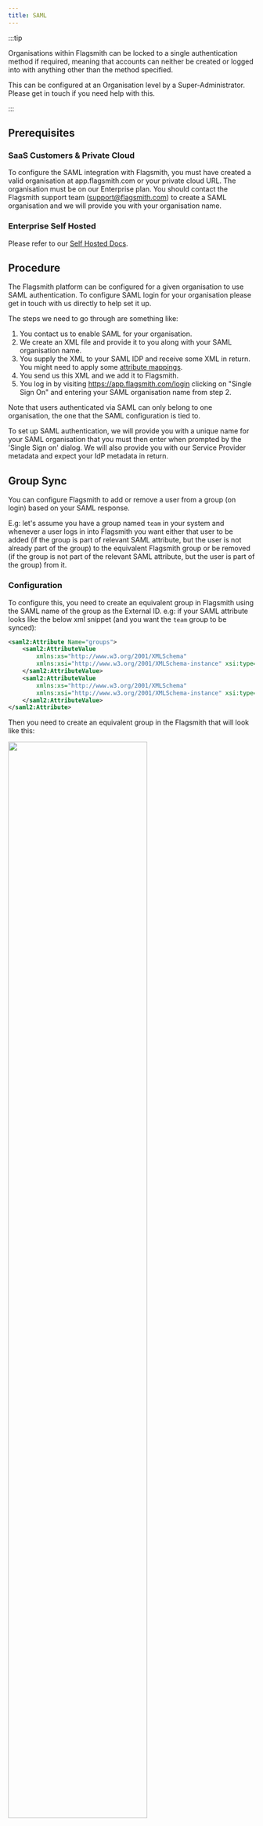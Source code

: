 ```yaml
---
title: SAML
---
```


:::tip

Organisations within Flagsmith can be locked to a single authentication method if required, meaning that accounts can
neither be created or logged into with anything other than the method specified.

This can be configured at an Organisation level by a Super-Administrator. Please get in touch if you need help with
this.

:::

## Prerequisites

### SaaS Customers & Private Cloud

To configure the SAML integration with Flagsmith, you must have created a valid organisation at app.flagsmith.com or
your private cloud URL. The organisation must be on our Enterprise plan. You should contact the Flagsmith support team
(support@flagsmith.com) to create a SAML organisation and we will provide you with your organisation name.

### Enterprise Self Hosted

Please refer to our [Self Hosted Docs](/deployment/configuration/authentication/SAML).

## Procedure

The Flagsmith platform can be configured for a given organisation to use SAML authentication. To configure SAML login
for your organisation please get in touch with us directly to help set it up.

The steps we need to go through are something like:

1. You contact us to enable SAML for your organisation.
2. We create an XML file and provide it to you along with your SAML organisation name.
3. You supply the XML to your SAML IDP and receive some XML in return. You might need to apply some
   [attribute mappings](/deployment/configuration/authentication/SAML#attribute-mapping-information).
4. You send us this XML and we add it to Flagsmith.
5. You log in by visiting https://app.flagsmith.com/login clicking on "Single Sign On" and entering your SAML
   organisation name from step 2.

Note that users authenticated via SAML can only belong to one organisation, the one that the SAML configuration is tied
to.

To set up SAML authentication, we will provide you with a unique name for your SAML organisation that you must then
enter when prompted by the 'Single Sign on' dialog. We will also provide you with our Service Provider metadata and
expect your IdP metadata in return.

## Group Sync

You can configure Flagsmith to add or remove a user from a group (on login) based on your SAML response.

E.g: let's assume you have a group named `team` in your system and whenever a user logs in into Flagsmith you want
either that user to be added (if the group is part of relevant SAML attribute, but the user is not already part of the
group) to the equivalent Flagsmith group or be removed (if the group is not part of the relevant SAML attribute, but the
user is part of the group) from it.

### Configuration

To configure this, you need to create an equivalent group in Flagsmith using the SAML name of the group as the External
ID. e.g: if your SAML attribute looks like the below xml snippet (and you want the `team` group to be synced):

```xml
<saml2:Attribute Name="groups">
    <saml2:AttributeValue
        xmlns:xs="http://www.w3.org/2001/XMLSchema"
        xmlns:xsi="http://www.w3.org/2001/XMLSchema-instance" xsi:type="xs:anyType">team
    </saml2:AttributeValue>
    <saml2:AttributeValue
        xmlns:xs="http://www.w3.org/2001/XMLSchema"
        xmlns:xsi="http://www.w3.org/2001/XMLSchema-instance" xsi:type="xs:anyType">for_saml_group_test
    </saml2:AttributeValue>
</saml2:Attribute>
```

Then you need to create an equivalent group in the Flagsmith that will look like this:

<div style={{textAlign: 'center'}}><img width="75%" src="/img/saml-group-sync-external-id.png"/></div>

## Additional Settings

### Canonicalization Method

Some older IdPs require the service provider to support specific Canonicalization methods that are not supported by
default. You can see the default supported methods
[here](https://github.com/IdentityPython/pysaml2/blob/88feeba03c2f891a31a86cbb24b210070aab1fdc/src/saml2/xmldsig/__init__.py#L67-L70).
To add support for other canonicalization methods, set the `EXTRA_ALLOWED_CANONICALIZATIONS` environment variable.

Example:

```
EXTRA_ALLOWED_CANONICALIZATIONS: ["http://www.w3.org/TR/2001/REC-xml-c14n-20010315#WithComments"]
```
